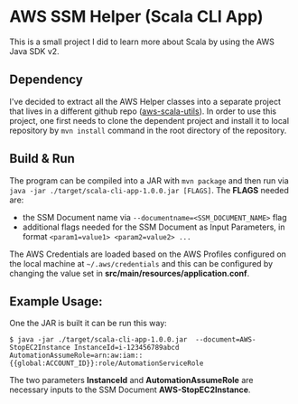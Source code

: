 # AWS SSM Helper (Scala CLI App)

This is a small project I did to learn more about Scala by using the AWS Java SDK v2.

## Dependency

I've decided to extract all the AWS Helper classes into a separate project that lives in a different github repo ([aws-scala-utils](https://github.com/florianakos/aws-utils-scala)). In order to use this project, one first needs to clone the dependent project and install it to local repository by `mvn install` command in the root directory of the repository.

## Build & Run

The program can be compiled into a JAR with `mvn package` and then run via `java -jar ./target/scala-cli-app-1.0.0.jar [FLAGS]`. The **FLAGS** needed are:

* the SSM Document name via `--documentname=<SSM_DOCUMENT_NAME>` flag
* additional flags needed for the SSM Document as Input Parameters, in format `<param1=value1> <param2=value2> ...`

The AWS Credentials are loaded based on the AWS Profiles configured on the local machine at `~/.aws/credentials` and this can be configured by changing the value set in **src/main/resources/application.conf**.

## Example Usage:

One the JAR is built it can be run this way:

```
$ java -jar ./target/scala-cli-app-1.0.0.jar  --document=AWS-StopEC2Instance InstanceId=i-123456789abcd AutomationAssumeRole=arn:aw:iam::{{global:ACCOUNT_ID}}:role/AutomationServiceRole
```

The two parameters **InstanceId** and **AutomationAssumeRole** are necessary inputs to the SSM Document **AWS-StopEC2Instance**.
